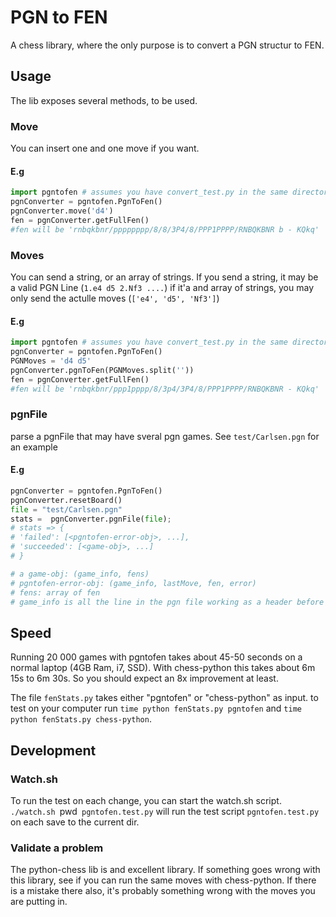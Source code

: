 PGN to FEN
=====================

A chess library, where the only purpose is to convert a PGN structur to FEN.

## Usage

The lib exposes several methods, to be used.

### Move

You can insert one and one move if you want.

#### E.g
```python
import pgntofen # assumes you have convert_test.py in the same directory, or you know how to handle python modules.
pgnConverter = pgntofen.PgnToFen()
pgnConverter.move('d4')
fen = pgnConverter.getFullFen()
#fen will be 'rnbqkbnr/pppppppp/8/8/3P4/8/PPP1PPPP/RNBQKBNR b - KQkq'
```

### Moves

You can send a string, or an array of strings.
If you send a string, it may be a valid PGN Line (`1.e4 d5 2.Nf3 ....`)
if it'a and array of strings, you may only send the actulle moves (`['e4', 'd5', 'Nf3']`)

#### E.g

```python
import pgntofen # assumes you have convert_test.py in the same directory, or you know how to handle python modules.
pgnConverter = pgntofen.PgnToFen()
PGNMoves = 'd4 d5'
pgnConverter.pgnToFen(PGNMoves.split(''))
fen = pgnConverter.getFullFen()
#fen will be 'rnbqkbnr/ppp1pppp/8/3p4/3P4/8/PPP1PPPP/RNBQKBNR - KQkq'
```

### pgnFile

parse a pgnFile that may have sveral pgn games. See `test/Carlsen.pgn` for an example

#### E.g

```python
pgnConverter = pgntofen.PgnToFen()
pgnConverter.resetBoard()
file = "test/Carlsen.pgn"
stats =  pgnConverter.pgnFile(file);
# stats => {
# 'failed': [<pgntofen-error-obj>, ...],
# 'succeeded': [<game-obj>, ...]
# }

# a game-obj: (game_info, fens)
# pgntofen-error-obj: (game_info, lastMove, fen, error)
# fens: array of fen
# game_info is all the line in the pgn file working as a header before the game (e.g: all lines with [...])
```


## Speed
Running 20 000 games with pgntofen takes about 45-50 seconds on a normal laptop (4GB Ram, i7, SSD).
With chess-python this takes about 6m 15s to 6m 30s.
So you should expect an 8x improvement at least.

The file `fenStats.py` takes either "pgntofen" or "chess-python" as input.
to test on your computer run `time python fenStats.py pgntofen` and `time python fenStats.py chess-python`.

## Development

### Watch.sh
To run the test on each change, you can start the watch.sh script.
`./watch.sh `pwd` pgntofen.test.py` will run the test script `pgntofen.test.py` on each save to the current dir.

### Validate a problem
The python-chess lib is and excellent library. If something goes wrong with this library, see if you can run the same moves with chess-python. If there is a mistake there also, it's probably something wrong with the moves you are putting in.
